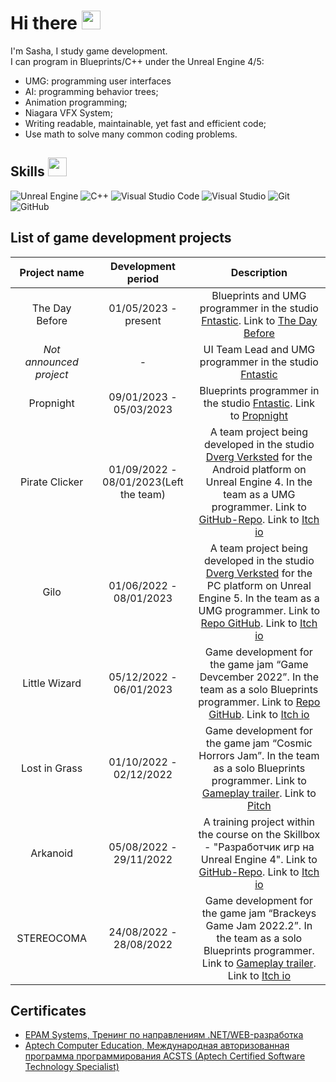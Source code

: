 # Hi there <img src="https://raw.githubusercontent.com/MartinHeinz/MartinHeinz/master/wave.gif" width="30px">

I'm Sasha, I study game development.  
I can program in Blueprints/C++ under the Unreal Engine 4/5:  
* UMG: programming user interfaces
* AI: programming behavior trees;  
* Animation programming;  
* Niagara VFX System;  
* Writing readable, maintainable, yet fast and efficient code;  
* Use math to solve many common coding problems.    


## Skills <img src="https://user-images.githubusercontent.com/34418187/202911895-f5e9690b-9772-4c3a-8ba6-d6ad2039e3b4.gif" width="30px">
 <img alt="Unreal Engine" src="https://img.shields.io/badge/unrealengine-%23313131.svg?style=for-the-badge&logo=unrealengine&logoColor=white"/> <img alt="C++" src="https://img.shields.io/badge/c++-%2300599C.svg?style=for-the-badge&logo=c%2B%2B&logoColor=white"/> <img alt="Visual Studio Code" src="https://img.shields.io/badge/VisualStudioCode-0078d7.svg?style=for-the-badge&logo=visual-studio-code&logoColor=white"/> <img alt="Visual Studio" src="https://img.shields.io/badge/VisualStudio-5C2D91.svg?style=for-the-badge&logo=visual-studio&logoColor=white"/> <img alt="Git" src="https://img.shields.io/badge/git-%23F05033.svg?style=for-the-badge&logo=git&logoColor=white"/> ![GitHub](https://img.shields.io/badge/github-%23121011.svg?style=for-the-badge&logo=github&logoColor=white)
## List of game development projects
| Project name | Development period | Description |
|:------------:|:------------------:|:-----------:|
| The Day Before |01/05/2023 - present| Blueprints and UMG programmer in the studio [Fntastic](https://ru.fntastic.com/). Link to [The Day Before](https://www.daybeforegame.com/) |
| *Not announced project* |-| UI Team Lead and UMG programmer in the studio [Fntastic](https://ru.fntastic.com/) |
| Propnight |09/01/2023 - 05/03/2023| Blueprints programmer in the studio [Fntastic](https://ru.fntastic.com/). Link to [Propnight](https://www.propnight.com/) |
| Pirate Clicker |01/09/2022 - 08/01/2023(Left the team)| A team project being developed in the studio [Dverg Verksted](https://github.com/Dverg-Verksted) for the Android platform on Unreal Engine 4. In the team as a UMG programmer. Link to [GitHub-Repo](https://github.com/Dverg-Verksted/PirateClicker). Link to [Itch io](https://dvergverksted.itch.io/pirate-clicker) |
| Gilo |01/06/2022 - 08/01/2023| A team project being developed in the studio [Dverg Verksted](https://github.com/Dverg-Verksted) for the PC platform on Unreal Engine 5. In the team as a UMG programmer. Link to [Repo GitHub](https://github.com/Dverg-Verksted/Gilo). Link to [Itch io](https://dvergverksted.itch.io/horror-game) |
| Little Wizard |05/12/2022 - 06/01/2023| Game development for the game jam “Game Devcember 2022”. In the team as a solo Blueprints programmer. Link to [Repo GitHub](https://github.com/Por7ableWorlD/Little_Wizard). Link to [Itch io](https://por7ableworld.itch.io/little-wizard) |
| Lost in Grass |01/10/2022 - 02/12/2022| Game development for the game jam “Cosmic Horrors Jam”. In the team as a solo Blueprints programmer. Link to [Gameplay trailer](https://youtu.be/epFkhUCsgmA). Link to [Pitch](https://portfolio.hse.ru/Project/149348#149348_3263401) |
| Arkanoid |05/08/2022 - 29/11/2022| A training project within the course on the Skillbox - "Разработчик игр на Unreal Engine 4". Link to [GitHub-Repo](https://github.com/Por7ableWorlD/Arkanoid). Link to [Itch io](https://por7ableworld.itch.io/arkanoid) |
| STEREOCOMA |24/08/2022 - 28/08/2022| Game development for the game jam “Brackeys Game Jam 2022.2”. In the team as a solo Blueprints programmer. Link to [Gameplay trailer](https://youtu.be/3MnY63UvC1o). Link to [Itch io](https://itch.io/jam/brackeys-8/rate/1680058) |

## Certificates
* [EPAM Systems, Тренинг по направлениям .NET/WEB-разработка](https://drive.google.com/file/d/1b6xx28p_QM6FbyuxRjVeUYWLmZgQgvCo/view)  
* [Aptech Computer Education, Международная авторизованная программа программирования ACSTS (Aptech Certified Software Technology Specialist)](https://drive.google.com/file/d/1PWX7pavxeaKBpJs4jzXfZl-POjCK4Ymh/view)  
